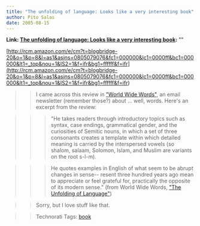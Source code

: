 ```yaml
---
title: "The unfolding of language: Looks like a very interesting book"
author: Pito Salas
date: 2005-08-15
---
```


**Link: [The unfolding of language: Looks like a very interesting book](None):** ""

[http://rcm.amazon.com/e/cm?t=blogbridge-20&o=1&p=8&l=as1&asins=0805079076&fc1=000000&lc1=0000ff&bc1=000000&lt1=_top&nou=1&IS2=1&f=ifr&bg1=ffffff&f=ifr](<http://rcm.amazon.com/e/cm?t=blogbridge-20&o=1&p=8&l=as1&asins=0805079076&fc1=000000&lc1=0000ff&bc1=000000&lt1=_top&nou=1&IS2=1&f=ifr&bg1=ffffff&f=ifr>)

>>

>> I came across this review in ["World Wide
Words"](<http://www.worldwidewords.org/index.htm>), an email newsletter
(remember those?) about … well, words. Here's an excerpt from the review:

>>

>>> "He takes readers through introductory topics such as syntax, case
endings, grammatical gender, and the curiosities of Semitic nouns, in which a
set of three consonants creates a template within which detailed meaning is
carried by the interspersed vowels (so shalom, salaam, Solomon, Islam, and
Muslim are variants on the root s-l-m).

>>>

>>> He quotes examples in English of what seem to be abrupt changes in sense--
resent three hundred years ago mean to appreciate or feel grateful for,
practically the opposite of its modern sense." (from World Wide Words, ["The
Unfolding of Language"](<http://www.worldwidewords.org/reviews/re-unf1.htm>))

>>

>> Sorry, but I love stuff like that.

>>

>> Technorati Tags: [book](<http://technorati.com/tag/book>)


